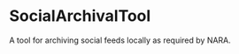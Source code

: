 SocialArchivalTool
==================

A tool for archiving social feeds locally as required by NARA.